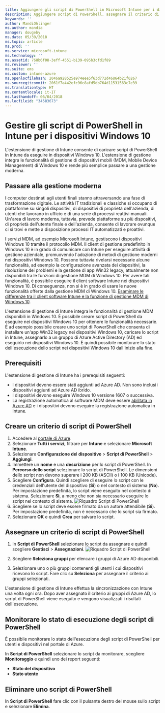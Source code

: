 ```yaml
---
title: Aggiungere gli script di PowerShell in Microsoft Intune per i dispositivi Windows 10 - Azure | Microsoft Docs
description: Aggiungere script di PowerShell, assegnare il criterio di script ai gruppi di Azure Active Directory, usare i report per monitorare gli script e ottenere informazioni sui passaggi necessari per eliminare gli script aggiunti ai dispositivi Windows 10 in Microsoft Intune.
keywords: ''
author: MandiOhlinger
ms.author: mandia
manager: dougeby
ms.date: 05/30/2018
ms.topic: article
ms.prod: ''
ms.service: microsoft-intune
ms.technology: ''
ms.assetid: 768b6f08-3eff-4551-b139-095b3cfd1f89
ms.reviewer: ''
ms.suite: ems
ms.custom: intune-azure
ms.openlocfilehash: 2046a928525e974eee5f63d772d46864b21f0267
ms.sourcegitcommit: 2061f7a442efc96c8afd5db764d11531563c7e39
ms.translationtype: HT
ms.contentlocale: it-IT
ms.lasthandoff: 06/04/2018
ms.locfileid: "34583673"
---
```

# <a name="manage-powershell-scripts-in-intune-for-windows-10-devices"></a>Gestire gli script di PowerShell in Intune per i dispositivi Windows 10
L'estensione di gestione di Intune consente di caricare script di PowerShell in Intune da eseguire in dispositivi Windows 10. L'estensione di gestione integra le funzionalità di gestione di dispositivi mobili (MDM, Mobile Device Management) di Windows 10 e rende più semplice passare a una gestione moderna.

## <a name="moving-to-modern-management"></a>Passare alla gestione moderna
I computer destinati agli utenti finali stanno attraversando una fase di trasformazione digitale. Le attività IT tradizionali e classiche si occupano di piattaforme su singoli dispositivi, di dispositivi di proprietà dell'azienda, di utenti che lavorano in ufficio e di una serie di processi reattivi manuali. Un'area di lavoro moderna, tuttavia, prevede piattaforme su più dispositivi, di proprietà dell'utente finale e dell'azienda, consente di lavorare ovunque ci si trovi e mette a disposizione processi IT automatizzati e proattivi. 

I servizi MDM, ad esempio Microsoft Intune, gestiscono i dispositivi Windows 10 tramite il protocollo MDM. Il client di gestione predefinito in Windows 10 è in grado di comunicare con Intune per eseguire attività di gestione aziendale, promuovendo l'adozione di metodi di gestione moderni nei dispositivi Windows 10. Possono tuttavia rivelarsi necessarie alcune funzionalità, ad esempio la configurazione avanzata dei dispositivi, la risoluzione dei problemi e la gestione di app Win32 legacy, attualmente non disponibili tra le funzioni di gestione MDM di Windows 10. Per avere tali funzionalità, è possibile eseguire il client software Intune nei dispositivi Windows 10. Di conseguenza, non si è in grado di usare le nuove funzionalità offerte dalla gestione MDM di Windows 10. [Esaminare le differenze tra il client software Intune e la funzione di gestione MDM di Windows 10](https://docs.microsoft.com/intune-classic/deploy-use/pc-management-comparison).

L'estensione di gestione di Intune integra le funzionalità di gestione MDM disponibili in Windows 10. È possibile creare script di PowerShell da eseguire nei dispositivi Windows 10 per ottenere le funzionalità necessarie. È ad esempio possibile creare uno script di PowerShell che consenta di installare un'app Win32 legacy nei dispositivi Windows 10, caricare lo script in Intune, assegnarlo a un gruppo di Azure Active Directory (AD) ed eseguirlo nei dispositivi Windows 10. È quindi possibile monitorare lo stato dell'esecuzione dello script nei dispositivi Windows 10 dall'inizio alla fine.

## <a name="prerequisites"></a>Prerequisiti
L'estensione di gestione di Intune ha i prerequisiti seguenti:
- I dispositivi devono essere stati aggiunti ad Azure AD. Non sono inclusi i dispositivi aggiunti ad Azure AD ibrido.
- I dispositivi devono eseguire Windows 10 versione 1607 o successiva.
- La registrazione automatica al software MDM deve essere [abilitata in Azure AD](https://docs.microsoft.com/intune/windows-enroll#enable-windows-10-automatic-enrollment) e i dispositivi devono eseguire la registrazione automatica in Intune.

## <a name="create-a-powershell-script-policy"></a>Creare un criterio di script di PowerShell 
1. Accedere al [portale di Azure](https://portal.azure.com).
2. Selezionare **Tutti i servizi**, filtrare per **Intune** e selezionare **Microsoft Intune**.
3. Selezionare **Configurazione del dispositivo** > **Script di PowerShell** > **Aggiungi**.
4. Immettere un **nome** e una **descrizione** per lo script di PowerShell. In **Percorso dello script** selezionare lo script di PowerShell. Le dimensioni dello script non devono superare i 200 KB (ASCII) o i 100 KB (Unicode).
5. Scegliere **Configura**. Quindi scegliere di eseguire lo script con le credenziali dell'utente del dispositivo (**Sì**) o nel contesto di sistema (**No**). Per impostazione predefinita, lo script viene eseguito nel contesto di sistema. Selezionare **Sì**, a meno che non sia necessario eseguire lo script nel contesto di sistema. 
  ![Riquadro Script di PowerShell](./media/mgmt-extension-add-script.png)
6. Scegliere se lo script deve essere firmato da un autore attendibile (**Sì**). Per impostazione predefinita, non è necessario che lo script sia firmato. 
7. Selezionare **OK** e quindi **Crea** per salvare lo script.

## <a name="assign-a-powershell-script-policy"></a>Assegnare un criterio di script di PowerShell
1. In **Script di PowerShell** selezionare lo script da assegnare e quindi scegliere **Gestisci** > **Assegnazioni**.
  ![Riquadro Script di PowerShell](./media/mgmt-extension-assignments.png)
 
2. Scegliere **Seleziona gruppi** per elencare i gruppi di Azure AD disponibili. 
3. Selezionare uno o più gruppi contenenti gli utenti i cui dispositivi ricevono lo script. Fare clic su **Seleziona** per assegnare il criterio ai gruppi selezionati.

L'estensione di gestione di Intune effettua la sincronizzazione con Intune una volta ogni ora. Dopo aver assegnato il criterio ai gruppi di Azure AD, lo script di PowerShell viene eseguito e vengono visualizzati i risultati dell'esecuzione. 
 
## <a name="monitor-run-status-for-powershell-scripts"></a>Monitorare lo stato di esecuzione degli script di PowerShell
È possibile monitorare lo stato dell'esecuzione degli script di PowerShell per utenti e dispositivi nel portale di Azure.

In **Script di PowerShell** selezionare lo script da monitorare, scegliere **Monitoraggio** e quindi uno dei report seguenti:
   - **Stato del dispositivo**
   - **Stato utente**

## <a name="delete-a-powershell-script"></a>Eliminare uno script di PowerShell
In **Script di PowerShell** fare clic con il pulsante destro del mouse sullo script e selezionare **Elimina**.
